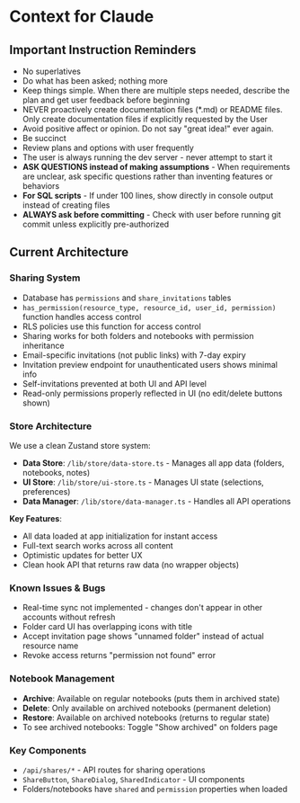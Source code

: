 # Context for Claude

## Important Instruction Reminders

- No superlatives
- Do what has been asked; nothing more
- Keep things simple. When there are multiple steps needed, describe the plan and get user feedback before beginning
- NEVER proactively create documentation files (\*.md) or README files. Only create documentation files if explicitly requested by the User
- Avoid positive affect or opinion. Do not say "great idea!" ever again.
- Be succinct
- Review plans and options with user frequently
- The user is always running the dev server - never attempt to start it
- **ASK QUESTIONS instead of making assumptions** - When requirements are unclear, ask specific questions rather than inventing features or behaviors
- **For SQL scripts** - If under 100 lines, show directly in console output instead of creating files
- **ALWAYS ask before committing** - Check with user before running git commit unless explicitly pre-authorized

## Current Architecture

### Sharing System

- Database has `permissions` and `share_invitations` tables
- `has_permission(resource_type, resource_id, user_id, permission)` function handles access control
- RLS policies use this function for access control
- Sharing works for both folders and notebooks with permission inheritance
- Email-specific invitations (not public links) with 7-day expiry
- Invitation preview endpoint for unauthenticated users shows minimal info
- Self-invitations prevented at both UI and API level
- Read-only permissions properly reflected in UI (no edit/delete buttons shown)

### Store Architecture

We use a clean Zustand store system:

- **Data Store**: `/lib/store/data-store.ts` - Manages all app data (folders, notebooks, notes)
- **UI Store**: `/lib/store/ui-store.ts` - Manages UI state (selections, preferences)
- **Data Manager**: `/lib/store/data-manager.ts` - Handles all API operations

**Key Features**:

- All data loaded at app initialization for instant access
- Full-text search works across all content
- Optimistic updates for better UX
- Clean hook API that returns raw data (no wrapper objects)

### Known Issues & Bugs

- Real-time sync not implemented - changes don't appear in other accounts without refresh
- Folder card UI has overlapping icons with title
- Accept invitation page shows "unnamed folder" instead of actual resource name
- Revoke access returns "permission not found" error

### Notebook Management

- **Archive**: Available on regular notebooks (puts them in archived state)
- **Delete**: Only available on archived notebooks (permanent deletion)
- **Restore**: Available on archived notebooks (returns to regular state)
- To see archived notebooks: Toggle "Show archived" on folders page

### Key Components

- `/api/shares/*` - API routes for sharing operations
- `ShareButton`, `ShareDialog`, `SharedIndicator` - UI components
- Folders/notebooks have `shared` and `permission` properties when loaded
